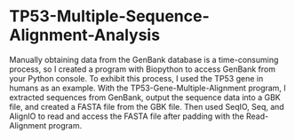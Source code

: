 # TP53-Multiple-Sequence-Alignment-Analysis

Manually obtaining data from the GenBank database is a time-consuming process, so I created a program with Biopython to access GenBank from your Python console. To exhibit this process, I used the TP53 gene in humans as an example. With the TP53-Gene-Multiple-Alignment program, I extracted sequences from GenBank, output the sequence data into a GBK file, and created a FASTA file from the GBK file. Then used SeqIO, Seq, and AlignIO to read and access the FASTA file after padding with the Read-Alignment program.        
